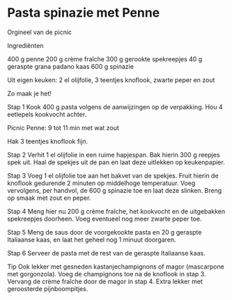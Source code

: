 # Pasta spinazie met Penne

Orgineel van de picnic 

Ingrediënten
 
400 g	penne
200 g	crème fraîche
300 g	gerookte spekreepjes
40 g	geraspte grana padano kaas
600 g	spinazie
 
Uit eigen keuken: 2 el olijfolie, 3 teentjes knoflook, zwarte peper en zout
 
Zo maak je het!
 
Stap 1
Kook 400 g pasta volgens de aanwijzingen op de verpakking. Hou 4 eetlepels kookvocht achter. 

Picnic Penne: 9 tot 11 min met wat zout

Hak 3 teentjes knoflook fijn.
 
Stap 2
Verhit 1 el olijfolie in een ruime hapjespan. Bak hierin 300 g reepjes spek uit. Haal de spekjes uit de pan en laat deze uitlekken op keukenpapier.
 
Stap 3
Voeg 1 el olijfolie toe aan het bakvet van de spekjes. Fruit hierin de knoflook gedurende 2 minuten op middelhoge temperatuur. Voeg vervolgens, per handvol, de 600 g spinazie toe en laat deze slinken. Breng op smaak met zout en peper.
 
Stap 4
Meng hier nu 200 g crème fraîche, het kookvocht en de uitgebakken spekreepjes doorheen. Voeg eventueel nog meer zwarte peper toe.
 
Stap 5
Meng de saus door de voorgekookte pasta en 20 g geraspte Italiaanse kaas, en laat het geheel nog 1 minuut doorgaren.
 
Stap 6
Serveer de pasta met de rest van de geraspte Italiaanse kaas.
 
Tip
Ook lekker met gesneden kastanjechampignons of magor (mascarpone met gorgonzola). Voeg de champignons toe na de knoflook in stap 3. Vervang de crème fraîche door de magor in stap 4. Extra lekker met geroosterde pijnboompitjes.
